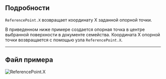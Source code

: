 ## Подробности
`ReferencePoint.X` возвращает координату X заданной опорной точки.

В приведенном ниже примере создается опорная точка в центре выбранной поверхности в документе семейства. Координата X опорной точки возвращается с помощью узла `ReferencePoint.X`.

___
## Файл примера

![ReferencePoint.X](./Revit.Elements.ReferencePoint.X_img.jpg)
